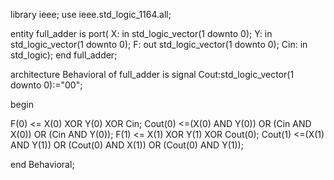 library ieee;
use ieee.std_logic_1164.all;

entity full_adder is
  port(
    X: in std_logic_vector(1 downto 0);
    Y: in std_logic_vector(1 downto 0);
    F: out std_logic_vector(1 downto 0);
    Cin: in std_logic);
end full_adder;

architecture Behavioral of full_adder is
  signal Cout:std_logic_vector(1 downto 0):="00";

  begin 
 
F(0) <= X(0) XOR Y(0) XOR Cin;
Cout(0) <=(X(0) AND Y(0)) OR (Cin AND X(0)) OR (Cin AND Y(0));
F(1) <= X(1) XOR Y(1) XOR Cout(0);
Cout(1) <=(X(1) AND Y(1)) OR (Cout(0) AND X(1)) OR (Cout(0) AND Y(1));

end Behavioral;
